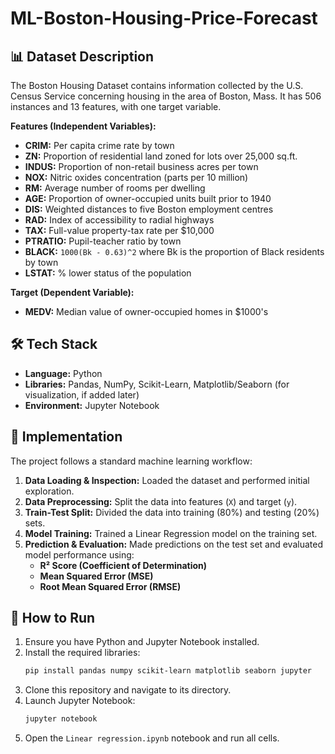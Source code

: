 # ML-Boston-Housing-Price-Forecast



## 📊 Dataset Description

The Boston Housing Dataset contains information collected by the U.S. Census Service concerning housing in the area of Boston, Mass. It has 506 instances and 13 features, with one target variable.

**Features (Independent Variables):**
- **CRIM:** Per capita crime rate by town
- **ZN:** Proportion of residential land zoned for lots over 25,000 sq.ft.
- **INDUS:** Proportion of non-retail business acres per town
- **NOX:** Nitric oxides concentration (parts per 10 million)
- **RM:** Average number of rooms per dwelling
- **AGE:** Proportion of owner-occupied units built prior to 1940
- **DIS:** Weighted distances to five Boston employment centres
- **RAD:** Index of accessibility to radial highways
- **TAX:** Full-value property-tax rate per $10,000
- **PTRATIO:** Pupil-teacher ratio by town
- **BLACK:** `1000(Bk - 0.63)^2` where Bk is the proportion of Black residents by town
- **LSTAT:** % lower status of the population

**Target (Dependent Variable):**
- **MEDV:** Median value of owner-occupied homes in $1000's

## 🛠️ Tech Stack

- **Language:** Python
- **Libraries:** Pandas, NumPy, Scikit-Learn, Matplotlib/Seaborn (for visualization, if added later)
- **Environment:** Jupyter Notebook

## 🔧 Implementation

The project follows a standard machine learning workflow:

1.  **Data Loading & Inspection:** Loaded the dataset and performed initial exploration.
2.  **Data Preprocessing:** Split the data into features (`X`) and target (`y`).
3.  **Train-Test Split:** Divided the data into training (80%) and testing (20%) sets.
4.  **Model Training:** Trained a Linear Regression model on the training set.
5.  **Prediction & Evaluation:** Made predictions on the test set and evaluated model performance using:
    - **R² Score (Coefficient of Determination)**
    - **Mean Squared Error (MSE)** 
    - **Root Mean Squared Error (RMSE)** 


## 🚀 How to Run

1.  Ensure you have Python and Jupyter Notebook installed.
2.  Install the required libraries:
    ```bash
    pip install pandas numpy scikit-learn matplotlib seaborn jupyter
    ```
3.  Clone this repository and navigate to its directory.
4.  Launch Jupyter Notebook:
    ```bash
    jupyter notebook
    ```
5.  Open the `Linear regression.ipynb` notebook and run all cells.
